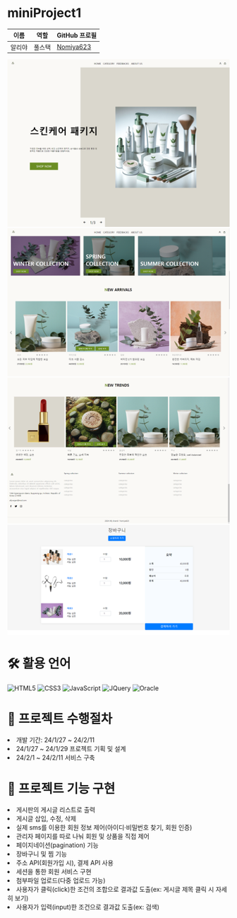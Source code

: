 # miniProject1
|이름|역할|GitHub 프로필|
|------|---|---|
|알리야|풀스택|<a href="https://github.com/Nomiya623">Nomiya623</a>|

</summary>
<img src="https://github.com/Nomiya623/miniProject1/blob/66aef1c05e37e5a15366684d883455b5fc21854e/main1.png">
<img src="https://github.com/Nomiya623/miniProject1/blob/66aef1c05e37e5a15366684d883455b5fc21854e/main2.png">
<img src="https://github.com/Nomiya623/miniProject1/blob/66aef1c05e37e5a15366684d883455b5fc21854e/main3.png">
<img src="https://github.com/Nomiya623/miniProject1/blob/66aef1c05e37e5a15366684d883455b5fc21854e/cart1.png">



# 🛠 활용 언어
![HTML5](https://img.shields.io/badge/HTML5-E34F26?style=for-the-badge&logo=html5&logoColor=white)
![CSS3](https://img.shields.io/badge/CSS3-1572B6?style=for-the-badge&logo=css3&logoColor=white)
![JavaScript](https://img.shields.io/badge/JavaScript-F7DF1E?style=for-the-badge&logo=JavaScript&logoColor=white)
![JQuery](https://img.shields.io/badge/jQuery-0769AD?style=for-the-badge&logo=jquery&logoColor=white)
![Oracle](https://img.shields.io/badge/ORACLE-F80000?style=flat-square&logo=oracle&logoColor=white)
 
# 📑 프로젝트 수행절차
<li>개발 기간: 24/1/27 ~ 24/2/11</li>
<li>24/1/27 ~ 24/1/29 프로젝트 기획 및 설계</li>
<li>24/2/1 ~ 24/2/11 서비스 구축</li>

# 📌 프로젝트 기능 구현
<li>게시판의 게시글 리스트로 출력</li>
<li>게시글 삽입, 수정, 삭제</li>
<li>실제 sms를 이용한 회원 정보 제어(아이디·비밀번호 찾기, 회원 인증)</li>
<li>관리자 페이지를 따로 나눠 회원 및 상품을 직접 제어</li>
<li>페이지네이션(pagination) 기능</li>
<li>장바구니 및 찜 기능</li>
<li>주소 API(회원가입 시), 결제 API 사용</li>
<li>세션을 통한 회원 서비스 구현</li>
<li>첨부파일 업로드(다중 업로드 가능)</li>
<li>사용자가 클릭(click)한 조건의 조합으로 결과값 도출(ex: 게시글 제목 클릭 시 자세히 보기)</li>
<li>사용자가 입력(input)한 조건으로 결과값 도출(ex: 검색)</li>
